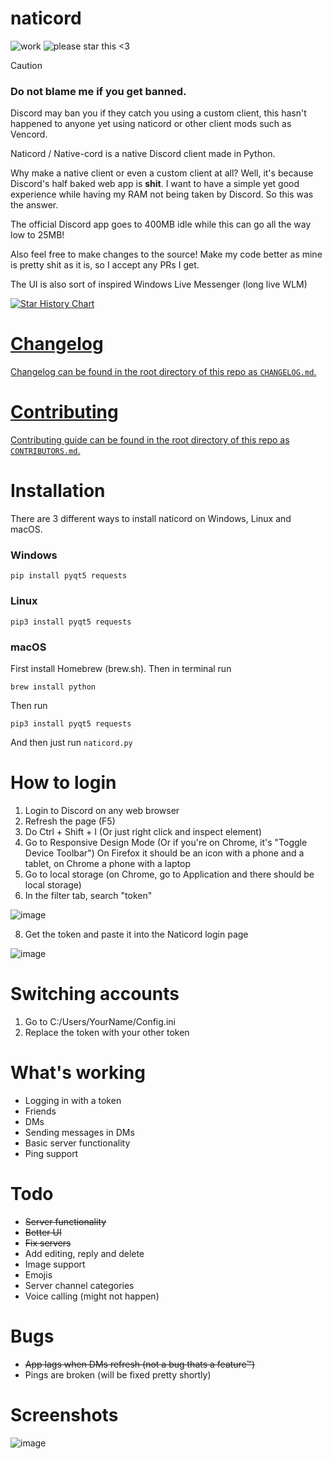 # naticord
![work](https://img.shields.io/badge/work-in%20progress-green?style=plastic)
![please star this <3](https://img.shields.io/badge/please%20star%20this%20%3C3-yellow?style=plastic)

> [!CAUTION]
> ### Do not blame me if you get banned.
> Discord may ban you if they catch you using a custom client, this hasn't happened to anyone yet using naticord or other client mods such as Vencord.

Naticord / Native-cord is a native Discord client made in Python.

Why make a native client or even a custom client at all? Well, it's because Discord's half baked web app is **shit**. I want to have a simple yet good experience while having my RAM not being taken by Discord. So this was the answer.

The official Discord app goes to 400MB idle while this can go all the way low to 25MB!

Also feel free to make changes to the source! Make my code better as mine is pretty shit as it is, so I accept any PRs I get.

The UI is also sort of inspired Windows Live Messenger (long live WLM)

<a href="https://star-history.com/#n1d3v/naticord&Date">
 <picture>
   <source media="(prefers-color-scheme: dark)" srcset="https://api.star-history.com/svg?repos=n1d3v/naticord&type=Date&theme=dark" />
   <source media="(prefers-color-scheme: light)" srcset="https://api.star-history.com/svg?repos=n1d3v/naticord&type=Date" />
   <img alt="Star History Chart" src="https://api.star-history.com/svg?repos=n1d3v/naticord&type=Date" />
 </picture>

# Changelog
Changelog can be found in the root directory of this repo as `CHANGELOG.md`.

# Contributing
Contributing guide can be found in the root directory of this repo as `CONTRIBUTORS.md`.


</a>

# Installation
There are 3 different ways to install naticord on Windows, Linux and macOS.
### Windows
```
pip install pyqt5 requests
```
### Linux
```
pip3 install pyqt5 requests
```
### macOS
First install Homebrew (brew.sh). Then in terminal run
```
brew install python
```
Then run
```
pip3 install pyqt5 requests
```
And then just run `naticord.py`

# How to login

1. Login to Discord on any web browser
2. Refresh the page (F5)
3. Do Ctrl + Shift + I (Or just right click and inspect element)
4. Go to Responsive Design Mode (Or if you're on Chrome, it's "Toggle Device Toolbar")
On Firefox it should be an icon with a phone and a tablet, on Chrome a phone with a laptop
5. Go to local storage (on Chrome, go to Application and there should be local storage)
6. In the filter tab, search "token"

![image](https://github.com/Shavixinio/naticord/assets/54279284/7784ece1-3dbf-4fe5-916b-877c86404be8)

8. Get the token and paste it into the Naticord login page

![image](https://github.com/Shavixinio/naticord/assets/54279284/c588eb0d-edf6-4ab7-b2e5-c9ddbb298892)


# Switching accounts

1. Go to C:/Users/YourName/Config.ini
2. Replace the token with your other token

# What's working
- Logging in with a token
- Friends
- DMs
- Sending messages in DMs
- Basic server functionality
- Ping support
# Todo
- ~~Server functionality~~
- ~~Better UI~~
- ~~Fix servers~~
- Add editing, reply and delete
- Image support
- Emojis
- Server channel categories
- Voice calling (might not happen)
# Bugs
- ~~App lags when DMs refresh (not a bug thats a feature™)~~
- Pings are broken (will be fixed pretty shortly)
# Screenshots
![image](https://github.com/n1d3v/naticord/assets/135556230/f16cb368-cade-4fdf-b6a7-e8cfdf2d469a)





